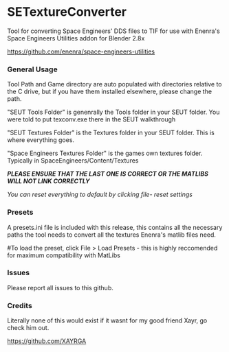 # SETextureConverter
Tool for converting Space Engineers' DDS files to TIF for use with Enenra's Space Engineers Utilities addon for Blender 2.8x

https://github.com/enenra/space-engineers-utilities

### General Usage

Tool Path and Game directory are auto populated with directories relative to the C drive, but if you have them installed elsewhere, please change the path.

"SEUT Tools Folder" is genenrally the Tools folder in your SEUT folder. You were told to put texconv.exe there in the SEUT walkthrough

"SEUT Textures Folder" is the Textures folder in your SEUT folder. This is where everything goes.

"Space Engineers Textures Folder" is the games own textures folder. Typically in SpaceEngineers/Content/Textures

***PLEASE ENSURE THAT THE LAST ONE IS CORRECT OR THE MATLIBS WILL NOT LINK CORRECTLY***

*You can reset everything to default by clicking file- reset settings*

### Presets

A presets.ini file is included with this release, this contains all the necessary paths the tool needs to convert all the textures Enenra's matlib files need.

#To load the preset, click File > Load Presets - this is highly reccomended for maximum compatibility with MatLibs

### Issues

Please report all issues to this github.

### Credits

Literally none of this would exist if it wasnt for my good friend Xayr, go check him out.

https://github.com/XAYRGA


